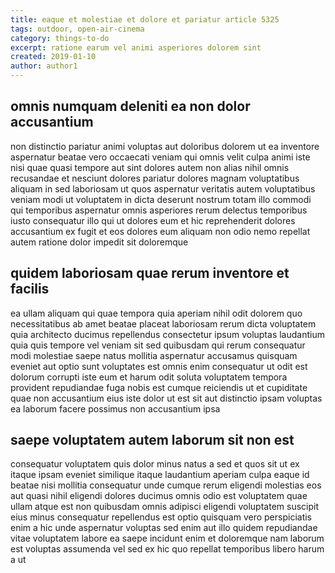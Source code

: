 ```yaml
---
title: eaque et molestiae et dolore et pariatur article 5325
tags: outdoor, open-air-cinema
category: things-to-do
excerpt: ratione earum vel animi asperiores dolorem sint
created: 2019-01-10
author: author1
---
```


## omnis numquam deleniti ea non dolor accusantium

non distinctio pariatur animi voluptas aut doloribus dolorem ut ea inventore aspernatur beatae vero occaecati veniam qui omnis velit culpa animi iste nisi quae quasi tempore aut sint dolores autem non alias nihil omnis recusandae et nesciunt dolores pariatur dolores magnam voluptatibus aliquam in sed laboriosam ut quos aspernatur veritatis autem voluptatibus veniam modi ut voluptatem in dicta deserunt nostrum totam illo commodi qui temporibus aspernatur omnis asperiores rerum delectus temporibus iusto consequatur illo qui ut dolores eum et hic reprehenderit dolores accusantium ex fugit et eos dolores eum aliquam non odio nemo repellat autem ratione dolor impedit sit doloremque

## quidem laboriosam quae rerum inventore et facilis

ea ullam aliquam qui quae tempora quia aperiam nihil odit dolorem quo necessitatibus ab amet beatae placeat laboriosam rerum dicta voluptatem quia architecto ducimus repellendus consectetur ipsum voluptas laudantium quia quis tempore vel veniam sit sed quibusdam qui rerum consequatur modi molestiae saepe natus mollitia aspernatur accusamus quisquam eveniet aut optio sunt voluptates est omnis enim consequatur ut odit est dolorum corrupti iste eum et harum odit soluta voluptatem tempora provident repudiandae fuga nobis est cumque reiciendis ut et cupiditate quae non accusantium eius iste dolor ut est sit aut distinctio ipsam voluptas ea laborum facere possimus non accusantium ipsa

## saepe voluptatem autem laborum sit non est

consequatur voluptatem quis dolor minus natus a sed et quos sit ut ex itaque ipsam eveniet similique itaque laudantium aperiam culpa eaque id beatae nisi mollitia consequatur unde cumque rerum eligendi molestias eos aut quasi nihil eligendi dolores ducimus omnis odio est voluptatem quae ullam atque est non quibusdam omnis adipisci eligendi voluptatem suscipit eius minus consequatur repellendus est optio quisquam vero perspiciatis enim a hic unde aspernatur voluptas sed enim aut illo quidem repudiandae vitae voluptatem labore ea saepe incidunt enim et doloremque nam laborum est voluptas assumenda vel sed ex hic quo repellat temporibus libero harum a ut
